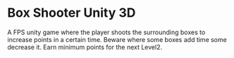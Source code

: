 # Box Shooter Unity 3D
A FPS unity game where the player shoots the surrounding boxes to increase points in a certain time. Beware where some boxes add time some decrease it. Earn minimum points for the next Level2. 
